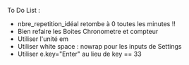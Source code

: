 To Do List :

- nbre_repetition_idéal retombe à 0 toutes les minutes !!
- Bien refaire les Boites Chronometre et compteur
- Utiliser l'unité em
- Utiliser white space : nowrap pour les inputs de Settings
- Utiliser e.key="Enter" au lieu de key == 33

